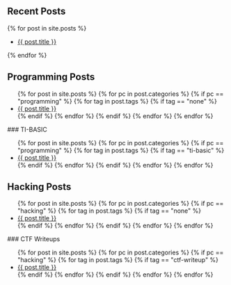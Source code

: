 ## Recent Posts
{% for post in site.posts %}
<ul>
	<li><a href="{{ post.url }}">{{ post.title }}</a></li>
</ul>
{% endfor %}

## Programming Posts
<ul>
{% for post in site.posts %}
    {% for pc in post.categories %}
      {% if pc == "programming" %}
		{% for tag in post.tags %}
		  {% if tag == "none" %}
			<li><a href="{{ post.url }}">{{ post.title }}</a></li>
		  {% endif %}
		{% endfor %}
      {% endif %}
    {% endfor %}
  {% endfor %}
</ul>
### TI-BASIC
<ul>
  {% for post in site.posts %}
    {% for pc in post.categories %}
      {% if pc == "programming" %}
		{% for tag in post.tags %}
		  {% if tag == "ti-basic" %}
			<li><a href="{{ post.url }}">{{ post.title }}</a></li>
		  {% endif %}
		{% endfor %}
      {% endif %}
    {% endfor %}
  {% endfor %}
</ul>

## Hacking Posts
<ul>
  {% for post in site.posts %}
    {% for pc in post.categories %}
      {% if pc == "hacking" %}
		{% for tag in post.tags %}
		  {% if tag == "none" %}
			<li><a href="{{ post.url }}">{{ post.title }}</a></li>
		  {% endif %}
		{% endfor %}
      {% endif %}
    {% endfor %}
  {% endfor %}
</ul>
### CTF Writeups
<ul>
  {% for post in site.posts %}
    {% for pc in post.categories %}
      {% if pc == "hacking" %}
		{% for tag in post.tags %}
		  {% if tag == "ctf-writeup" %}
			<li><a href="{{ post.url }}">{{ post.title }}</a></li>
		  {% endif %}
		{% endfor %}
      {% endif %}
    {% endfor %}
  {% endfor %}
</ul>